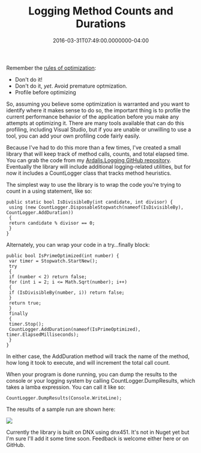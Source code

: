 ﻿---
title: Logging Method Counts and Durations
date: "2016-03-31T07:49:00.0000000-04:00"
description: "Remember the rules of optimization: Don't do it! Don't do it, yet. Avoid premature optmization. Profile before optimizing."
featuredImage: /img/countloggeroutput.jpg
---

Remember the [rules of optimization](http://c2.com/cgi/wiki?RulesOfOptimization):

* Don't do it!
* Don't do it, *yet*. Avoid premature optmization.
* Profile before optimizing

So, assuming you believe some optimization is warranted and you want to identify where it makes sense to do so, the important thing is to profile the current performance behavior of the application before you make any attempts at optimizing it. There are many tools available that can do this profiling, including Visual Studio, but if you are unable or unwilling to use a tool, you can add your own profiling code fairly easily.

Because I've had to do this more than a few times, I've created a small library that will keep track of method calls, counts, and total elapsed time. You can grab the code from my [Ardalis.Logging GitHub repository](https://github.com/ardalis/Logging). Eventually the library will include additional logging-related utilities, but for now it includes a CountLogger class that tracks method heuristics.

The simplest way to use the library is to wrap the code you're trying to count in a using statement, like so:

```
public static bool IsDivisibleBy(int candidate, int divisor) {
 using (new CountLogger.DisposableStopwatch(nameof(IsDivisibleBy), CountLogger.AddDuration))
 {
 return candidate % divisor == 0;
 }
}
```

Alternately, you can wrap your code in a try…finally block:

```
public bool IsPrimeOptimized(int number) {
 var timer = Stopwatch.StartNew();
 try
 {
 if (number < 2) return false;
 for (int i = 2; i <= Math.Sqrt(number); i++)
 {
 if (IsDivisibleBy(number, i)) return false;
 }
 return true;
 }
 finally
 {
 timer.Stop();
 CountLogger.AddDuration(nameof(IsPrimeOptimized), timer.ElapsedMilliseconds);
 }
}
```

In either case, the AddDuration method will track the name of the method, how long it took to execute, and will increment the total call count.

When your program is done running, you can dump the results to the console or your logging system by calling CountLogger.DumpResults, which takes a lamba expression. You can call it like so:

`CountLogger.DumpResults(Console.WriteLine);`

The results of a sample run are shown here:

![](/img/countloggeroutput.jpg)

Currently the library is built on DNX using dnx451. It's not in Nuget yet but I'm sure I'll add it some time soon. Feedback is welcome either here or on GitHub.

